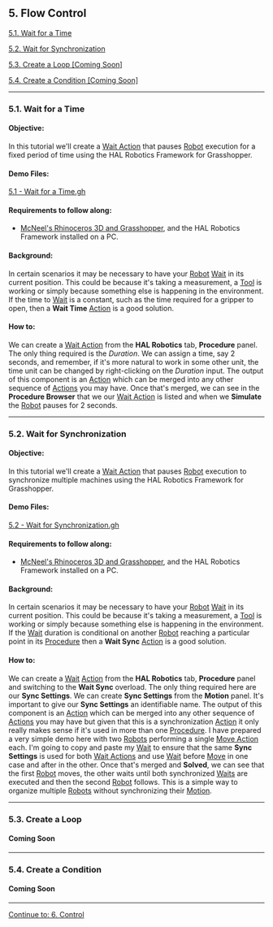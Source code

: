 ## 5. Flow Control

[5.1. Wait for a Time](#51-wait-for-a-time)

[5.2. Wait for Synchronization](#52-wait-for-synchronization)

[5.3. Create a Loop \[Coming Soon\]](#53-create-a-loop)

[5.4. Create a Condition \[Coming Soon\]](#54-create-a-condition)

---
### 5.1. Wait for a Time

#### Objective:

In this tutorial we'll create a [Wait Action](../../Overview/Glossary.md#wait-action) that pauses [Robot](../../Overview/Glossary.md#manipulator) execution for a fixed period of time using the HAL Robotics Framework for Grasshopper.

#### Demo Files:

[5.1 - Wait for a Time.gh](../ExampleFiles/Tutorials/5.1%20-%20Wait%20for%20a%20Time.gh)

#### Requirements to follow along:

- [McNeel's Rhinoceros 3D and Grasshopper](https://www.rhino3d.com/download), and the HAL Robotics Framework installed on a PC.

#### Background:

In certain scenarios it may be necessary to have your [Robot](../../Overview/Glossary.md#manipulator) [Wait](../../Overview/Glossary.md#wait-action) in its current position. This could be because it's taking a measurement, a [Tool](../../Overview/Glossary.md#end-effector) is working or simply because something else is happening in the environment. If the time to [Wait](../../Overview/Glossary.md#wait-action) is a constant, such as the time required for a gripper to open, then a **Wait Time** [Action](../../Overview/Glossary.md#action) is a good solution.

#### How to:

We can create a [Wait Action](../../Overview/Glossary.md#wait-action) from the **HAL Robotics** tab, **Procedure** panel. The only thing required is the _Duration_. We can assign a time, say 2 seconds, and remember, if it's more natural to work in some other unit, the time unit can be changed by right-clicking on the _Duration_ input. The output of this component is an [Action](../../Overview/Glossary.md#action) which can be merged into any other sequence of [Actions](../../Overview/Glossary.md#action) you may have. Once that's merged, we can see in the **Procedure Browser** that we our [Wait Action](../../Overview/Glossary.md#wait-action) is listed and when we **Simulate** the [Robot](../../Overview/Glossary.md#manipulator) pauses for 2 seconds.

---
### 5.2. Wait for Synchronization

#### Objective:

In this tutorial we'll create a [Wait Action](../../Overview/Glossary.md#wait-action) that pauses [Robot](../../Overview/Glossary.md#manipulator) execution to synchronize multiple machines using the HAL Robotics Framework for Grasshopper.

#### Demo Files:

[5.2 - Wait for Synchronization.gh](../ExampleFiles/Tutorials/5.2%20-%20Wait%20for%20Synchronization.gh)

#### Requirements to follow along:

- [McNeel's Rhinoceros 3D and Grasshopper](https://www.rhino3d.com/download), and the HAL Robotics Framework installed on a PC.

#### Background:

In certain scenarios it may be necessary to have your [Robot](../../Overview/Glossary.md#manipulator) [Wait](../../Overview/Glossary.md#wait-action) in its current position. This could be because it's taking a measurement, a [Tool](../../Overview/Glossary.md#end-effector) is working or simply because something else is happening in the environment. If the [Wait](../../Overview/Glossary.md#wait-action) duration is conditional on another [Robot](../../Overview/Glossary.md#manipulator) reaching a particular point in its [Procedure](../../Overview/Glossary.md#procedure) then a **Wait Sync** [Action](../../Overview/Glossary.md#action) is a good solution.

#### How to:

We can create a [Wait](../../Overview/Glossary.md#wait-action) [Action](../../Overview/Glossary.md#action) from the **HAL Robotics** tab, **Procedure** panel and switching to the **Wait Sync** overload. The only thing required here are our **Sync Settings**. We can create **Sync Settings** from the **Motion** panel. It's important to give our **Sync Settings** an identifiable name. The output of this component is an [Action](../../Overview/Glossary.md#action) which can be merged into any other sequence of [Actions](../../Overview/Glossary.md#action) you may have but given that this is a synchronization [Action](../../Overview/Glossary.md#action) it only really makes sense if it's used in more than one [Procedure](../../Overview/Glossary.md#procedure). I have prepared a very simple demo here with two [Robots](../../Overview/Glossary.md#manipulator) performing a single [Move Action](../../Overview/Glossary.md#motion-action) each. I'm going to copy and paste my [Wait](../../Overview/Glossary.md#wait-action) to ensure that the same **Sync Settings** is used for both [Wait Actions](../../Overview/Glossary.md#wait-action) and use [Wait](../../Overview/Glossary.md#wait-action) before [Move](../../Overview/Glossary.md#motion-action) in one case and after in the other. Once that's merged and **Solved**, we can see that the first [Robot](../../Overview/Glossary.md#manipulator) moves, the other waits until both synchronized [Waits](../../Overview/Glossary.md#wait-action) are executed and then the second [Robot](../../Overview/Glossary.md#manipulator) follows. This is a simple way to organize multiple [Robots](../../Overview/Glossary.md#manipulator) without synchronizing their [Motion](../../Overview/Glossary.md#motion-action).

---
### 5.3. Create a Loop
#### Coming Soon

---
### 5.4. Create a Condition
#### Coming Soon

---

[Continue to: 6. Control](../6-Control/Contents.md#6-control)
